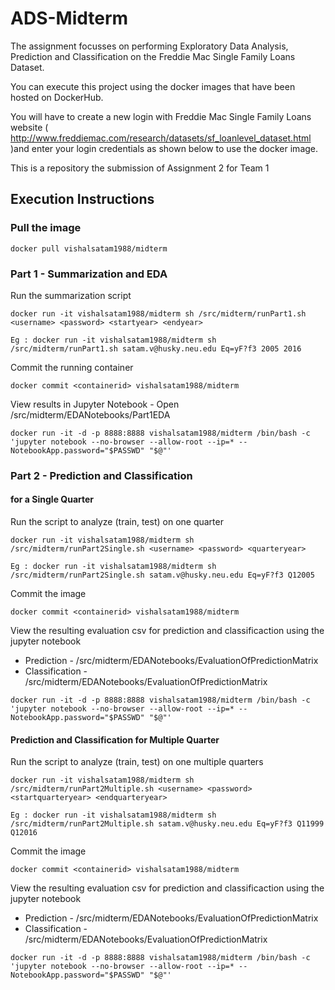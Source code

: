 # ADS-Midterm

The assignment focusses on performing Exploratory Data Analysis, Prediction and Classification on the Freddie Mac Single Family Loans Dataset.

You can execute this project using the docker images that have been hosted on DockerHub.

You will have to create a new login with Freddie Mac Single Family Loans website ( http://www.freddiemac.com/research/datasets/sf_loanlevel_dataset.html )and enter your login credentials as shown below to use the docker image.


This is a repository the submission of Assignment 2 for Team 1

## Execution Instructions

### Pull the image

```
docker pull vishalsatam1988/midterm
```

### Part 1 - Summarization and EDA

Run the summarization script
```
docker run -it vishalsatam1988/midterm sh /src/midterm/runPart1.sh <username> <password> <startyear> <endyear>
```
```
Eg : docker run -it vishalsatam1988/midterm sh /src/midterm/runPart1.sh satam.v@husky.neu.edu Eq=yF?f3 2005 2016
```

Commit the running container
```
docker commit <containerid> vishalsatam1988/midterm
```

View results in Jupyter Notebook - Open /src/midterm/EDANotebooks/Part1EDA
```
docker run -it -d -p 8888:8888 vishalsatam1988/midterm /bin/bash -c 'jupyter notebook --no-browser --allow-root --ip=* --NotebookApp.password="$PASSWD" "$@"'
```

### Part 2 - Prediction and Classification
####  for a Single Quarter

Run the script to analyze (train, test) on one quarter
```
docker run -it vishalsatam1988/midterm sh /src/midterm/runPart2Single.sh <username> <password> <quarteryear>
```
```
Eg : docker run -it vishalsatam1988/midterm sh /src/midterm/runPart2Single.sh satam.v@husky.neu.edu Eq=yF?f3 Q12005
```
Commit the image
```
docker commit <containerid> vishalsatam1988/midterm
```
View the resulting evaluation csv for prediction and classificaction using the jupyter notebook 
* Prediction - /src/midterm/EDANotebooks/EvaluationOfPredictionMatrix
* Classification - /src/midterm/EDANotebooks/EvaluationOfPredictionMatrix
```
docker run -it -d -p 8888:8888 vishalsatam1988/midterm /bin/bash -c 'jupyter notebook --no-browser --allow-root --ip=* --NotebookApp.password="$PASSWD" "$@"'
```

#### Prediction and Classification for Multiple Quarter
Run the script to analyze (train, test) on one multiple quarters
```
docker run -it vishalsatam1988/midterm sh /src/midterm/runPart2Multiple.sh <username> <password> <startquarteryear> <endquarteryear>
```
```
Eg : docker run -it vishalsatam1988/midterm sh /src/midterm/runPart2Multiple.sh satam.v@husky.neu.edu Eq=yF?f3 Q11999 Q12016
```

Commit the image
```
docker commit <containerid> vishalsatam1988/midterm
```

View the resulting evaluation csv for prediction and classificaction using the jupyter notebook 
* Prediction - /src/midterm/EDANotebooks/EvaluationOfPredictionMatrix
* Classification - /src/midterm/EDANotebooks/EvaluationOfPredictionMatrix
```
docker run -it -d -p 8888:8888 vishalsatam1988/midterm /bin/bash -c 'jupyter notebook --no-browser --allow-root --ip=* --NotebookApp.password="$PASSWD" "$@"'
```
